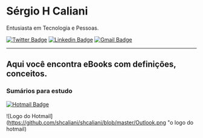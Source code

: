 # Sérgio H Caliani

Entusiasta em Tecnologia e Pessoas.

[![Twitter Badge](https://img.shields.io/badge/-@shcaliani-crimson?style=flat-square&labelColor=crimson&logo=twitter&logoColor=white&link=https://twitter.com/shcaliani)](https://twitter.com/shcaliani) 
[![Linkedin Badge](https://img.shields.io/badge/-Sergio%20Caliani-crimson?style=flat-square&logo=Linkedin&logoColor=white&link=https://www.linkedin.com/in/sergiohcaliani/)](https://www.linkedin.com/in/sergiohcaliani/) 
[![Gmail Badge](https://img.shields.io/badge/-shcaliani@hotmail.com-lightcoral?style=flat-square&logo=Gmail&logoColor=white&link=mailto:shcaliani@hotmail.com)](mailto:shcaliani@hotmail.com)

___

## Aqui você encontra eBooks com definições, conceitos.

### Sumários para estudo

[![Hotmail Badge](https://github.com/shcaliani/shcaliani/blob/master/Outlook.png/-shcaliani@hotmail.com-lightcoral?style=flat-square&logo=Gmail&logoColor=white&link=mailto:shcaliani@hotmail.com)](mailto:shcaliani@hotmail.com)

![Logo do Hotmail](https://github.com/shcaliani/shcaliani/blob/master/Outlook.png "o logo do hotmail)
